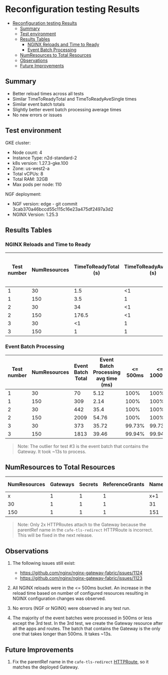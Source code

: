 # Reconfiguration testing Results

<!-- TOC -->
- [Reconfiguration testing Results](#reconfiguration-testing-results)
  - [Summary](#summary)
  - [Test environment](#test-environment)
  - [Results Tables](#results-tables)
    - [NGINX Reloads and Time to Ready](#nginx-reloads-and-time-to-ready)
    - [Event Batch Processing](#event-batch-processing)
  - [NumResources to Total Resources](#numresources-to-total-resources)
  - [Observations](#observations)
  - [Future Improvements](#future-improvements)
<!-- TOC -->

## Summary

- Better reload times across all tests
- Similar TimeToReadyTotal and TimeToReadyAveSingle times
- Similar event batch totals
- Slightly better event batch processing average times
- No new errors or issues

## Test environment

GKE cluster:

- Node count: 4
- Instance Type: n2d-standard-2
- k8s version: 1.27.3-gke.100
- Zone: us-west2-a
- Total vCPUs: 8
- Total RAM: 32GB
- Max pods per node: 110

NGF deployment:

- NGF version: edge - git commit 3cab370a46bccd55c115c16e23a475df2497a3d2
- NGINX Version: 1.25.3

## Results Tables

### NGINX Reloads and Time to Ready

| Test number | NumResources | TimeToReadyTotal (s) | TimeToReadyAvgSingle (s) | NGINX reloads | NGINX reload avg time (ms) | <= 500ms | <= 1000ms |
|-------------|--------------|----------------------|--------------------------|---------------|----------------------------|----------|-----------|
| 1           | 30           | 1.5                  | <1                       | 2             | 158.5                      | 100%     | 100%      |
| 1           | 150          | 3.5                  | 1                        | 2             | 272.5                      | 100%     | 100%      |
| 2           | 30           | 34                   | <1                       | 93            | 136                        | 100%     | 100%      |
| 2           | 150          | 176.5                | <1                       | 451           | 203.98                     | 100%     | 100%      |
| 3           | 30           | <1                   | 1                        | 93            | 125.7                      | 100%     | 100%      |
| 3           | 150          | 1                    | 1                        | 453           | 126.71                     | 100%     | 100%      |


### Event Batch Processing

| Test number | NumResources | Event Batch Total | Event Batch Processing avg time (ms) | <= 500ms | <= 1000ms | <= 5000ms | <= 10000ms | <= 30000ms |
|-------------|--------------|-------------------|--------------------------------------|----------|-----------|-----------|------------|------------|
| 1           | 30           | 70                | 5.12                                 | 100%     | 100%      | 100%      | 100%       | 100%       |
| 1           | 150          | 309               | 2.14                                 | 100%     | 100%      | 100%      | 100%       | 100%       |
| 2           | 30           | 442               | 35.4                                 | 100%     | 100%      | 100%      | 100%       | 100%       |
| 2           | 150          | 2009              | 54.76                                | 100%     | 100%      | 100%      | 100%       | 100%       |
| 3           | 30           | 373               | 35.72                                | 99.73%   | 99.73%    | 100%      | 100%       | 100%       |
| 3           | 150          | 1813              | 39.46                                | 99.94%   | 99.94%    | 99.94%    | 99.94%     | 100%       |

> Note: The outlier for test #3 is the event batch that contains the Gateway. It took ~13s to process.

## NumResources to Total Resources

| NumResources | Gateways | Secrets | ReferenceGrants | Namespaces | application Pods | application Services | HTTPRoutes | Attached HTTPRoutes | Total Resources |
|--------------|----------|---------|-----------------|------------|------------------|----------------------|------------|---------------------|-----------------|
| x            | 1        | 1       | 1               | x+1        | 2x               | 2x                   | 3x         | 2x                  | <total>         |
| 30           | 1        | 1       | 1               | 31         | 60               | 60                   | 90         | 60                  | 244             |
| 150          | 1        | 1       | 1               | 151        | 300              | 300                  | 450        | 300                 | 1204            |

> Note: Only 2x HTTPRoutes attach to the Gateway because the parentRef name in the `cafe-tls-redirect` HTTPRoute is incorrect. This will be fixed in the next release.

## Observations

1. The following issues still exist:

   - https://github.com/nginx/nginx-gateway-fabric/issues/1124
   - https://github.com/nginx/nginx-gateway-fabric/issues/1123

2. All NGINX reloads were in the <= 500ms bucket. An increase in the reload time based on number of configured resources resulting in NGINX configuration changes was observed.

3. No errors (NGF or NGINX) were observed in any test run.

4. The majority of the event batches were processed in 500ms or less except the 3rd test. In the 3rd test, we create the Gateway resource after all the apps and routes. The batch that contains the Gateway is the only one that takes longer than 500ms. It takes ~13s.

## Future Improvements

1. Fix the parentRef name in the `cafe-tls-redirect` [HTTPRoute](/tests/reconfig/scripts/cafe-routes.yaml), so it matches the deployed Gateway.
